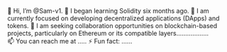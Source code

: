   👋 Hi, I’m @Sam-v1.
👀 I began learning Solidity six months ago.
🌱 I am currently focused on developing decentralized applications (DApps) and tokens. 
💞️ I am seeking collaboration opportunities on blockchain-based projects, particularly on Ethereum or its compatible layers..................  
📫 You can reach me at …..
⚡ Fun fact: ......   
  
<!--- 
Sam-v1/Sam-v1 is a ✨ special ✨ repository because its `README.md` (this file) appears on your GitHub profile. 
You can click the Preview link to take a look at your changes.
--->
